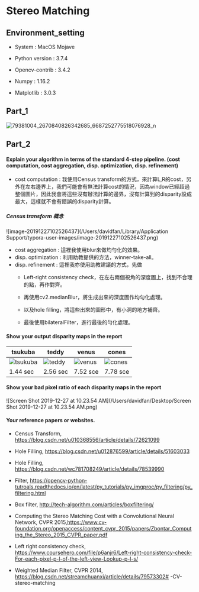 # Stereo Matching

## Environment_setting

- System : MacOS Mojave

- Python version : 3.7.4

- Opencv-contrib : 3.4.2

- Numpy : 1.16.2

- Matplotlib : 3.0.3

  

## Part_1

![79381004_2670840826342685_6687252775518076928_n](/Users/davidfan/Downloads/79381004_2670840826342685_6687252775518076928_n.jpg)

## Part_2

#### Explain your algorithm in terms of the standard 4-step pipeline. (cost computation, cost aggregation, disp. optimization, disp. refinement)

- cost computation : 我使用Census transform的方式，來計算L,R的cost，另外在左右邊界上，我們可能會有無法計算cost的情況，因為window已經超過整個圖片，因此我會將這些沒有辦法計算的邊界，沒有計算到的disparity設成最大，這樣就不會有錯誤的disparity計算。
##### Census transform 概念
![image-20191227102526437](/Users/davidfan/Library/Application Support/typora-user-images/image-20191227102526437.png)
-  cost aggregation : 這裡我使用blur來做均勻化的效果。
-  disp. optimization : 利用助教提供的方法，winner-take-all。
-   disp. refinement : 這裡我亦使用助教建議的方式，先做
	- Left-right consistency check，在左右兩個視角的深度圖上，找到不合理的點，再作對齊。
	
	- 再使用cv2.medianBlur，將生成出來的深度圖作均勻化處理。
	
	- 以及hole filling，將這些出來的圖形中，有小洞的地方補齊。
	
	- 最後使用bilateralFilter，進行最後的勻化處理。
	
	  


#### Show your output disparity maps in the report

| tsukuba                                                      | teddy                                                        | venus                                                        | cones                                                        |
| ------------------------------------------------------------ | ------------------------------------------------------------ | ------------------------------------------------------------ | ------------------------------------------------------------ |
| ![tsukuba](/Users/davidfan/Desktop/onedrive/大四(降三)/CV/hw4/CV2019_hw4/best/tsukuba.png) | ![teddy](/Users/davidfan/Desktop/onedrive/大四(降三)/CV/hw4/CV2019_hw4/best/teddy.png) | ![venus](/Users/davidfan/Desktop/onedrive/大四(降三)/CV/hw4/CV2019_hw4/best/venus.png) | ![cones](/Users/davidfan/Desktop/onedrive/大四(降三)/CV/hw4/CV2019_hw4/best/cones.png) |
| 1.44 sec                                                     | 2.56 sec                                                     | 7.52 sce                                                     | 7.78 sce                                                     |

#### Show your bad pixel ratio of each disparity maps in the report



![Screen Shot 2019-12-27 at 10.23.54 AM](/Users/davidfan/Desktop/Screen Shot 2019-12-27 at 10.23.54 AM.png)





#### Your reference papers or websites.

- Census Transform, https://blog.csdn.net/u010368556/article/details/72621099

- Hole Filling, https://blog.csdn.net/u012876599/article/details/51603033
- Hole Filling, https://blog.csdn.net/wc781708249/article/details/78539990
- Filter, https://opencv-python-tutroals.readthedocs.io/en/latest/py_tutorials/py_imgproc/py_filtering/py_filtering.html
- Box filter, http://tech-algorithm.com/articles/boxfiltering/
- Computing the Stereo Matching Cost with a Convolutional Neural Network, CVPR 2015,https://www.cv-foundation.org/openaccess/content_cvpr_2015/papers/Zbontar_Computing_the_Stereo_2015_CVPR_paper.pdf
- Left right consistency check, https://www.coursehero.com/file/p6anjr6/Left-right-consistency-check-For-each-pixel-p-l-of-the-left-view-Lookup-p-l-s/
- Weighted Median Filter, CVPR 2014, https://blog.csdn.net/streamchuanxi/article/details/79573302# -CV-stereo-matching
